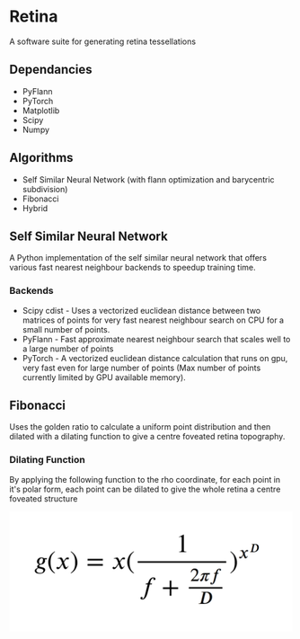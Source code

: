 # Retina
A software suite for generating retina tessellations

## Dependancies

* PyFlann
* PyTorch
* Matplotlib
* Scipy
* Numpy

## Algorithms
* Self Similar Neural Network (with flann optimization and barycentric subdivision)
* Fibonacci
* Hybrid

## Self Similar Neural Network
A Python implementation of the self similar neural network that offers various fast nearest neighbour backends to speedup training time.
### Backends
* Scipy cdist - Uses a vectorized euclidean distance between two matrices of points for very fast nearest neighbour search on CPU for a small number of points.
* PyFlann - Fast approximate nearest neighbour search that scales well to a large number of points
* PyTorch - A vectorized euclidean distance calculation that runs on gpu, very fast even for large number of points (Max number of points currently limited by GPU available memory).


## Fibonacci
Uses the golden ratio to calculate a uniform point distribution and then dilated with a dilating function to give a centre foveated retina topography.

### Dilating Function
By applying the following function to the rho coordinate, for each point in it's polar form, each point can be dilated to give the whole retina a centre foveated structure

![dilation function](Assets/dilation.png)


